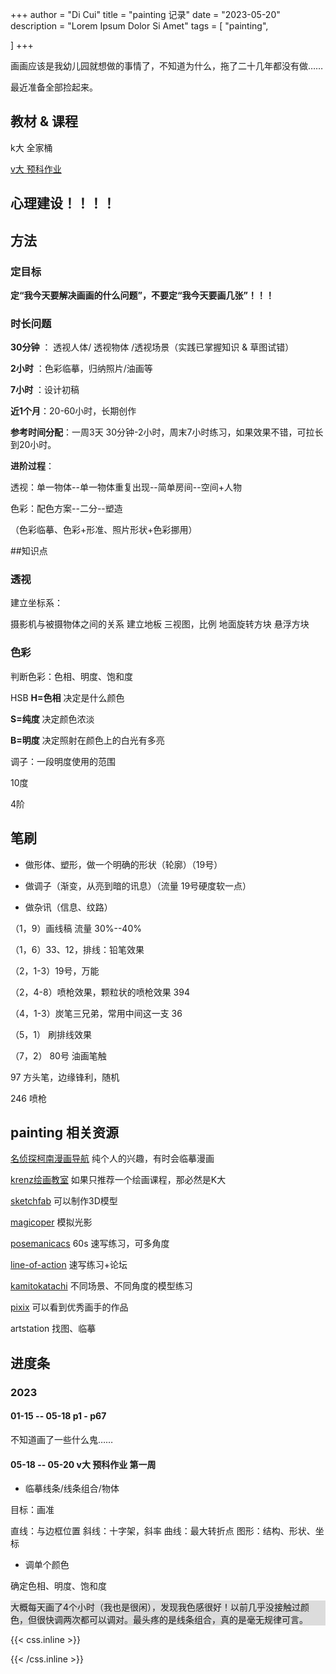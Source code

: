 +++
author = "Di Cui"
title = "painting 记录"
date = "2023-05-20"
description = "Lorem Ipsum Dolor Si Amet"
tags = [
    "painting",

]
+++

画画应该是我幼儿园就想做的事情了，不知道为什么，拖了二十几年都没有做……

最近准备全部捡起来。



## 教材 & 课程

k大 全家桶

[v大 预科作业](https://www.bilibili.com/video/BV1Ff4y1R7bH/?spm_id_from=333.337.search-card.all.click&vd_source=aff71f9dc82b763304a211b19dcf20eb)


## 心理建设！！！！



## 方法

### 定目标

**定“我今天要解决画画的什么问题”，不要定“我今天要画几张”！！！**


### 时长问题

**30分钟** ： 透视人体/ 透视物体 /透视场景（实践已掌握知识 & 草图试错）

**2小时** ：色彩临摹，归纳照片/油画等

**7小时** ：设计初稿

**近1个月**：20-60小时，长期创作

**参考时间分配**：一周3天 30分钟-2小时，周末7小时练习，如果效果不错，可拉长到20小时。


**进阶过程**：

透视：单一物体--单一物体重复出现--简单房间--空间+人物

色彩：配色方案--二分--塑造

（色彩临摹、色彩+形准、照片形状+色彩挪用）





##知识点

### 透视

建立坐标系：

摄影机与被摄物体之间的关系
建立地板
三视图，比例
地面旋转方块
悬浮方块


### 色彩

判断色彩：色相、明度、饱和度

HSB
**H=色相** 决定是什么颜色

**S=纯度**  决定颜色浓淡

**B=明度**  决定照射在颜色上的白光有多亮

调子：一段明度使用的范围

10度

4阶






## 笔刷

- 做形体、塑形，做一个明确的形状（轮廓）（19号）

- 做调子（渐变，从亮到暗的讯息）（流量 19号硬度软一点）

- 做杂讯（信息、纹路）


（1，9）画线稿 流量 30%--40%

（1，6）33、12，排线：铅笔效果

（2，1-3）19号，万能

（2，4-8）喷枪效果，颗粒状的喷枪效果 394

（4，1-3）炭笔三兄弟，常用中间这一支 36 

（5，1） 刷排线效果

（7，2） 80号 油画笔触

97 方头笔，边缘锋利，随机

246 喷枪



## painting 相关资源

[名侦探柯南漫画导航](https://tieba.baidu.com/p/3383251367?p_tk=184767xqGQiUCvGUQ905bahTflLargmIrpA2i%2FNeeIWo1WnjMprLBiRdwQ34owrsIfkt1bJwWmpCXnIIHDwR5bEzpXzkjHOGpFiCMV1pybBPo144Yl63PG3kDawTPHVCL7flQh1I281%2BQ9DHiGhMCht8pw%3D%3D&p_timestamp=1674630601&p_sign=7cb3b1d6d25a438b2125ae2acda93aa5&p_signature=7cb3b1d6d25a438b2125ae2acda93aa5&__pc2ps_ab=184767xqGQiUCvGUQ905bahTflLargmIrpA2i%2FNeeIWo1WnjMprLBiRdwQ34owrsIfkt1bJwWmpCXnIIHDwR5bEzpXzkjHOGpFiCMV1pybBPo144Yl63PG3kDawTPHVCL7flQh1I281%2BQ9DHiGhMCht8pw%3D%3D|1674630601|7cb3b1d6d25a438b2125ae2acda93aa5|7cb3b1d6d25a438b2125ae2acda93aa5&red_tag=0602369799)
纯个人的兴趣，有时会临摹漫画

[krenz绘画教室](https://krenz.art/)
如果只推荐一个绘画课程，那必然是K大

[sketchfab](https://sketchfab.com/)
可以制作3D模型

[magicoper](https://magicposer.com/)
模拟光影

[posemanicacs](https://www.posemaniacs.com/zh-Hans)
60s 速写练习，可多角度

[line-of-action](https://line-of-action.com/zh)
速写练习+论坛

[kamitokatachi](https://www.kamitokatachi.com/)
不同场景、不同角度的模型练习

[pixix](https://www.pixiv.net/)
可以看到优秀画手的作品

artstation
找图、临摹



## 进度条

### 2023

#### 01-15 -- 05-18  p1 - p67  

不知道画了一些什么鬼……


#### 05-18 -- 05-20  v大 预科作业  第一周

- 临摹线条/线条组合/物体

目标：画准

直线：与边框位置
斜线：十字架，斜率
曲线：最大转折点
图形：结构、形状、坐标

- 调单个颜色

确定色相、明度、饱和度

<p style="background-color:	#DCDCDC">大概每天画了4个小时（我也是很闲），发现我色感很好！以前几乎没接触过颜色，但很快调两次都可以调对。最头疼的是线条组合，真的是毫无规律可言。</p>











{{< css.inline >}}

<style>
.canon { background: white; width: 100%; height: auto; }
</style>

{{< /css.inline >}}
